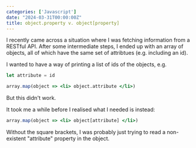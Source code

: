 ```yaml
---
categories: ['Javascript']
date: "2024-03-31T00:00:00Z"
title: object.property v. object[property]
---
```


I recently came across a situation where I was fetching information from a RESTful API.  After some intermediate steps, I ended up with an array of objects, all of which have the same set of attribtues (e.g. including an id).

I wanted to have a way of printing a list of ids of the objects, e.g.

```jsx
let attribute = id

array.map(object => <li> object.attribute </li>)
```

But this didn't work.

It took me a while before I realised what I needed is instead:

```jsx
array.map(object => <li> object[attribute] </li>)
```

Without the square brackets, I was probably just trying to read a non-existent "attribute" property in the object.